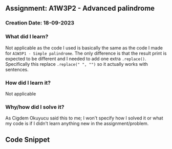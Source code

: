 ## Assignment: A1W3P2 - Advanced palindrome

### Creation Date: 18-09-2023

### What did I learn?
Not applicable as the code I used is basically the same as the code I made for `A1W3P1 - Simple palindrome`.
The only difference is that the result print is expected to be different and I needed to add one extra `.replace()`. Specifically this replace `.replace(" ", "")` so it actually works with sentences.

### How did I learn it?
Not applicable

### Why/how did I solve it?
As Cigdem Okuyucu said this to me; I won't specify how I solved it or what my code is if I didn't
learn anything new in the assignment/problem.

## Code Snippet
```python

```